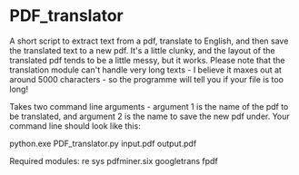 # PDF_translator

A short script to extract text from a pdf, translate to English, and then save the translated text to a new pdf.
It's a little clunky, and the layout of the translated pdf tends to be a little messy, but it works.
Please note that the translation module can't handle very long texts - I believe it maxes out at around 5000 characters - so the programme will tell you if your file is too long!

Takes two command line arguments - argument 1 is the name of the pdf to be translated, and argument 2 is the name to save the new pdf under.
Your command line should look like this:

python.exe PDF_translator.py input.pdf output.pdf


Required modules:
re
sys
pdfminer.six
googletrans
fpdf
